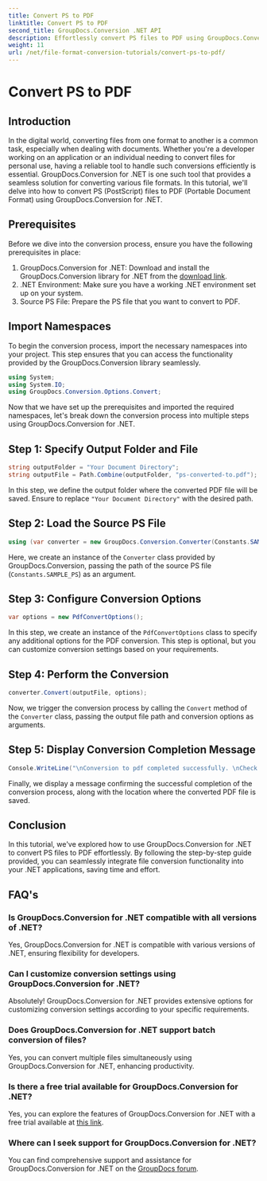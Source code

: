 ```yaml
---
title: Convert PS to PDF
linktitle: Convert PS to PDF
second_title: GroupDocs.Conversion .NET API
description: Effortlessly convert PS files to PDF using GroupDocs.Conversion for .NET. Seamlessly integrate file conversion functionality into your .NET applications.
weight: 11
url: /net/file-format-conversion-tutorials/convert-ps-to-pdf/
---
```


# Convert PS to PDF

## Introduction
In the digital world, converting files from one format to another is a common task, especially when dealing with documents. Whether you're a developer working on an application or an individual needing to convert files for personal use, having a reliable tool to handle such conversions efficiently is essential. GroupDocs.Conversion for .NET is one such tool that provides a seamless solution for converting various file formats. In this tutorial, we'll delve into how to convert PS (PostScript) files to PDF (Portable Document Format) using GroupDocs.Conversion for .NET.
## Prerequisites
Before we dive into the conversion process, ensure you have the following prerequisites in place:
1. GroupDocs.Conversion for .NET: Download and install the GroupDocs.Conversion library for .NET from the [download link](https://releases.groupdocs.com/conversion/net/).
2. .NET Environment: Make sure you have a working .NET environment set up on your system.
3. Source PS File: Prepare the PS file that you want to convert to PDF.

## Import Namespaces
To begin the conversion process, import the necessary namespaces into your project. This step ensures that you can access the functionality provided by the GroupDocs.Conversion library seamlessly.

```csharp
using System;
using System.IO;
using GroupDocs.Conversion.Options.Convert;
```

Now that we have set up the prerequisites and imported the required namespaces, let's break down the conversion process into multiple steps using GroupDocs.Conversion for .NET.
## Step 1: Specify Output Folder and File
```csharp
string outputFolder = "Your Document Directory";
string outputFile = Path.Combine(outputFolder, "ps-converted-to.pdf");
```
In this step, we define the output folder where the converted PDF file will be saved. Ensure to replace `"Your Document Directory"` with the desired path.
## Step 2: Load the Source PS File
```csharp
using (var converter = new GroupDocs.Conversion.Converter(Constants.SAMPLE_PS))
```
Here, we create an instance of the `Converter` class provided by GroupDocs.Conversion, passing the path of the source PS file (`Constants.SAMPLE_PS`) as an argument.
## Step 3: Configure Conversion Options
```csharp
var options = new PdfConvertOptions();
```
In this step, we create an instance of the `PdfConvertOptions` class to specify any additional options for the PDF conversion. This step is optional, but you can customize conversion settings based on your requirements.
## Step 4: Perform the Conversion
```csharp
converter.Convert(outputFile, options);
```
Now, we trigger the conversion process by calling the `Convert` method of the `Converter` class, passing the output file path and conversion options as arguments.
## Step 5: Display Conversion Completion Message
```csharp
Console.WriteLine("\nConversion to pdf completed successfully. \nCheck output in {0}", outputFolder);
```
Finally, we display a message confirming the successful completion of the conversion process, along with the location where the converted PDF file is saved.

## Conclusion
In this tutorial, we've explored how to use GroupDocs.Conversion for .NET to convert PS files to PDF effortlessly. By following the step-by-step guide provided, you can seamlessly integrate file conversion functionality into your .NET applications, saving time and effort.
## FAQ's
### Is GroupDocs.Conversion for .NET compatible with all versions of .NET?
Yes, GroupDocs.Conversion for .NET is compatible with various versions of .NET, ensuring flexibility for developers.
### Can I customize conversion settings using GroupDocs.Conversion for .NET?
Absolutely! GroupDocs.Conversion for .NET provides extensive options for customizing conversion settings according to your specific requirements.
### Does GroupDocs.Conversion for .NET support batch conversion of files?
Yes, you can convert multiple files simultaneously using GroupDocs.Conversion for .NET, enhancing productivity.
### Is there a free trial available for GroupDocs.Conversion for .NET?
Yes, you can explore the features of GroupDocs.Conversion for .NET with a free trial available at [this link](https://releases.groupdocs.com/).
### Where can I seek support for GroupDocs.Conversion for .NET?
You can find comprehensive support and assistance for GroupDocs.Conversion for .NET on the [GroupDocs forum](https://forum.groupdocs.com/c/conversion/11).
